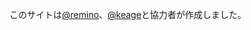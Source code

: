 このサイトは[@remino][remino]、[@keage][keage]と協力者が作成しました。

[keage]: http://alpha.app.net/keage
[remino]: https://alpha.app.net/remino
